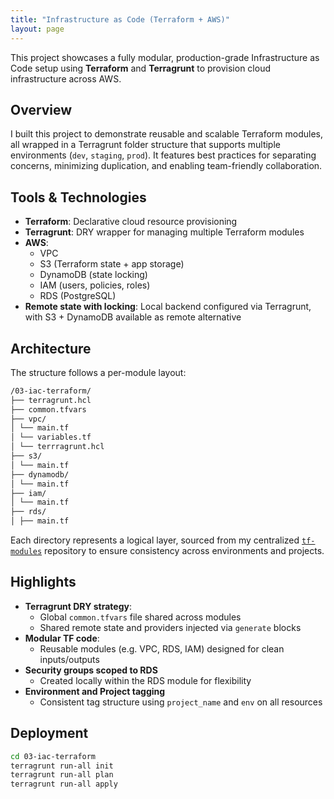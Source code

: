 ```yaml
---
title: "Infrastructure as Code (Terraform + AWS)"
layout: page
---
```


This project showcases a fully modular, production-grade Infrastructure as Code setup using **Terraform** and **Terragrunt** to provision cloud infrastructure across AWS.

## Overview

I built this project to demonstrate reusable and scalable Terraform modules, all wrapped in a Terragrunt folder structure that supports multiple environments (`dev`, `staging`, `prod`). It features best practices for separating concerns, minimizing duplication, and enabling team-friendly collaboration.

## Tools & Technologies

- **Terraform**: Declarative cloud resource provisioning
- **Terragrunt**: DRY wrapper for managing multiple Terraform modules
- **AWS**:
  - VPC
  - S3 (Terraform state + app storage)
  - DynamoDB (state locking)
  - IAM (users, policies, roles)
  - RDS (PostgreSQL)
- **Remote state with locking**: Local backend configured via Terragrunt, with S3 + DynamoDB available as remote alternative

## Architecture

The structure follows a per-module layout:
```markdown
/03-iac-terraform/
├── terragrunt.hcl
├── common.tfvars
├── vpc/
│ └── main.tf
│ └── variables.tf
│ └── terrragrunt.hcl
├── s3/
│ └── main.tf
├── dynamodb/
│ └── main.tf
├── iam/
│ └── main.tf
├── rds/
│ ├── main.tf
```

Each directory represents a logical layer, sourced from my centralized [`tf-modules`](https://github.com/tedens/tf-modules) repository to ensure consistency across environments and projects.

## Highlights

- **Terragrunt DRY strategy**:
  - Global `common.tfvars` file shared across modules
  - Shared remote state and providers injected via `generate` blocks
- **Modular TF code**:
  - Reusable modules (e.g. VPC, RDS, IAM) designed for clean inputs/outputs
- **Security groups scoped to RDS**
  - Created locally within the RDS module for flexibility
- **Environment and Project tagging**
  - Consistent tag structure using `project_name` and `env` on all resources

## Deployment

```bash
cd 03-iac-terraform
terragrunt run-all init
terragrunt run-all plan
terragrunt run-all apply
```